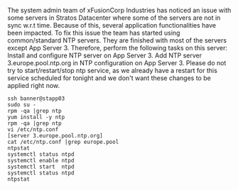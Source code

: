 The system admin team of xFusionCorp Industries has noticed an issue with some servers in Stratos Datacenter where some of the servers are not in sync w.r.t time. Because of this, several application functionalities have been impacted. To fix this issue the team has started using common/standard NTP servers. They are finished with most of the servers except App Server 3. Therefore, perform the following tasks on this server:
Install and configure NTP server on App Server 3.
Add NTP server 3.europe.pool.ntp.org in NTP configuration on App Server 3.
Please do not try to start/restart/stop ntp service, as we already have a restart for this service scheduled for tonight and we don't want these changes to be applied right now.

```
ssh banner@stapp03
sudo su -
rpm -qa |grep ntp
yum install -y ntp
rpm -qa |grep ntp
vi /etc/ntp.conf
[server 3.europe.pool.ntp.org]
cat /etc/ntp.conf |grep europe.pool
ntpstat
systemctl status ntpd
systemctl enable ntpd
systemctl start  ntpd
systemctl status ntpd
ntpstat
```